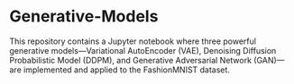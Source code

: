 # Generative-Models
This repository contains a Jupyter notebook where three powerful generative models—Variational AutoEncoder (VAE), Denoising Diffusion Probabilistic Model (DDPM), and Generative Adversarial Network (GAN)—are implemented and applied to the FashionMNIST dataset.
